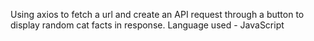 Using axios to fetch a url and create an API request through a button to display random cat facts in response. Language used - JavaScript
